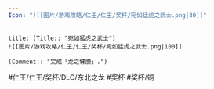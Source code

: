 ```yaml
---
Icon: "![[图片/游戏攻略/仁王/仁王/奖杯/宛如猛虎之武士.png|30]]"
---
```

```ad-common-bronze-trophy
title: (Title:: "宛如猛虎之武士")
![[图片/游戏攻略/仁王/仁王/奖杯/宛如猛虎之武士.png|100]]

(Comment:: "完成「龙之臂膀」.")
```

#仁王/仁王/奖杯/DLC/东北之龙 #奖杯 #奖杯/铜
